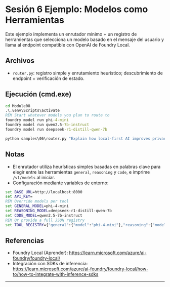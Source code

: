 <!--
CO_OP_TRANSLATOR_METADATA:
{
  "original_hash": "d28c8fdf6c32d02120403c7b4526392b",
  "translation_date": "2025-09-22T12:58:09+00:00",
  "source_file": "Module08/samples/06/README.md",
  "language_code": "es"
}
-->
# Sesión 6 Ejemplo: Modelos como Herramientas

Este ejemplo implementa un enrutador mínimo + un registro de herramientas que selecciona un modelo basado en el mensaje del usuario y llama al endpoint compatible con OpenAI de Foundry Local.

## Archivos
- `router.py`: registro simple y enrutamiento heurístico; descubrimiento de endpoint + verificación de estado.

## Ejecución (cmd.exe)
```cmd
cd Module08
.\.venv\Scripts\activate
REM Start whatever models you plan to route to
foundry model run phi-4-mini
foundry model run qwen2.5-7b-instruct
foundry model run deepseek-r1-distill-qwen-7b

python samples\06\router.py "Explain how local-first AI improves privacy in two sentences."
```

## Notas
- El enrutador utiliza heurísticas simples basadas en palabras clave para elegir entre las herramientas `general`, `reasoning` y `code`, e imprime `/v1/models` al iniciar.
- Configuración mediante variables de entorno:
```cmd
set BASE_URL=http://localhost:8000
set API_KEY=
REM Override models per tool
set GENERAL_MODEL=phi-4-mini
set REASONING_MODEL=deepseek-r1-distill-qwen-7b
set CODE_MODEL=qwen2.5-7b-instruct
REM Or provide a full JSON registry
set TOOL_REGISTRY={"general":{"model":"phi-4-mini"},"reasoning":{"model":"deepseek-r1-distill-qwen-7b"},"code":{"model":"qwen2.5-7b-instruct"}}
```

## Referencias
- Foundry Local (Aprender): https://learn.microsoft.com/azure/ai-foundry/foundry-local/
- Integración con SDKs de inferencia: https://learn.microsoft.com/azure/ai-foundry/foundry-local/how-to/how-to-integrate-with-inference-sdks

---

